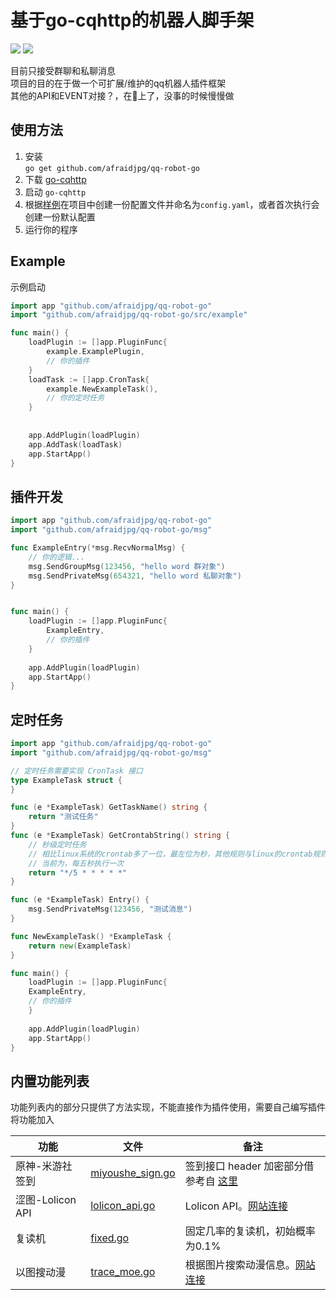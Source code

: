 # 基于go-cqhttp的机器人脚手架 


![](https://img.shields.io/github/go-mod/go-version/afraidjpg/qq-robot-go)
[![](https://img.shields.io/badge/go--cqhttp-v1.0.0-orange)](https://github.com/Mrs4s/go-cqhttp)

目前只接受群聊和私聊消息  
项目的目的在于做一个可扩展/维护的qq机器人插件框架  
其他的API和EVENT对接？，在🦌上了，没事的时候慢慢做

## 使用方法  

1. 安装  
`go get github.com/afraidjpg/qq-robot-go`
2. 下载 [go-cqhttp](https://github.com/Mrs4s/go-cqhttp/releases)  
3. 启动 `go-cqhttp`
4. 根据[样例](./config.example.yaml)在项目中创建一份配置文件并命名为`config.yaml`，或者首次执行会创建一份默认配置
5. 运行你的程序

## Example

示例启动
```go
import app "github.com/afraidjpg/qq-robot-go"
import "github.com/afraidjpg/qq-robot-go/src/example"

func main() {
    loadPlugin := []app.PluginFunc{
        example.ExamplePlugin,
		// 你的插件
    }
    loadTask := []app.CronTask{
        example.NewExampleTask(),
		// 你的定时任务
    }
    
    
    app.AddPlugin(loadPlugin)
    app.AddTask(loadTask)
    app.StartApp()
}
```  

## 插件开发

```go
import app "github.com/afraidjpg/qq-robot-go"
import "github.com/afraidjpg/qq-robot-go/msg"

func ExampleEntry(*msg.RecvNormalMsg) {
	// 你的逻辑...
	msg.SendGroupMsg(123456, "hello word 群对象")
	msg.SendPrivateMsg(654321, "hello word 私聊对象")
}


func main() {
    loadPlugin := []app.PluginFunc{
        ExampleEntry,
        // 你的插件
    }
    
    app.AddPlugin(loadPlugin)
    app.StartApp()
}

```


## 定时任务
```go
import app "github.com/afraidjpg/qq-robot-go"
import "github.com/afraidjpg/qq-robot-go/msg"

// 定时任务需要实现 CronTask 接口
type ExampleTask struct {
}

func (e *ExampleTask) GetTaskName() string {
	return "测试任务"
}
func (e *ExampleTask) GetCrontabString() string {
	// 秒级定时任务
	// 相比linux系统的crontab多了一位，最左位为秒，其他规则与linux的crontab规则一致
	// 当前为，每五秒执行一次
	return "*/5 * * * * *"
}

func (e *ExampleTask) Entry() {
	msg.SendPrivateMsg(123456, "测试消息")
}

func NewExampleTask() *ExampleTask {
	return new(ExampleTask)
}

func main() {
    loadPlugin := []app.PluginFunc{
    ExampleEntry,
    // 你的插件
    }
    
    app.AddPlugin(loadPlugin)
    app.StartApp()
}

```

## 内置功能列表 
功能列表内的部分只提供了方法实现，不能直接作为插件使用，需要自己编写插件将功能加入

| 功能 | 文件 | 备注 |
| --- | --- | --- |
| 原神-米游社签到 | [miyoushe_sign.go](./src/common/mihoyo/miyoushe_sign.go) | 签到接口 header 加密部分借参考自 [这里](https://github.com/sirodeneko/genshin-sign/blob/master/genshin.py) |
| 涩图-Lolicon API | [lolicon_api.go](./src/common/setu_api/lolicon_api.go) | Lolicon API。[网站连接](https://api.lolicon.app/#/setu) |
| 复读机 | [fixed.go](./src/common/repeater/fixed.go) | 固定几率的复读机，初始概率为0.1% |
| 以图搜动漫 | [trace_moe.go](src/common/ocr/trace_moe.go) | 根据图片搜索动漫信息。[网站连接](https://soruly.github.io/trace.moe-api/#/) |